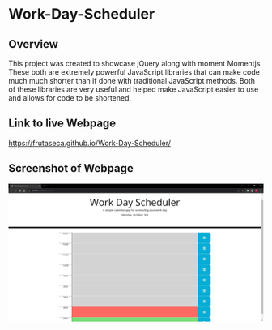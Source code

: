 # Work-Day-Scheduler

## Overview
This project was created to showcase jQuery along with moment Momentjs. These both are extremely powerful JavaScript 
libraries that can make code much much shorter than if done with traditional JavaScript methods. Both of these
libraries are very useful and helped make JavaScript easier to use and allows for code to be shortened.
## Link to live Webpage
https://frutaseca.github.io/Work-Day-Scheduler/ 
## Screenshot of Webpage
![Screenshot of Webpage](./assets/images/WorkDayScheduler.jpg)